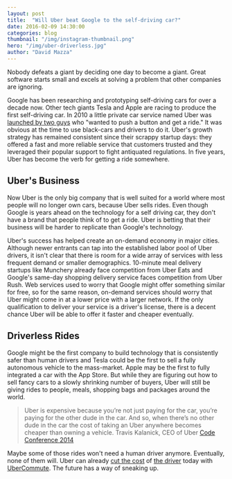 ```yaml
---
layout: post
title:  "Will Uber beat Google to the self-driving car?"
date: 2016-02-09 14:30:00
categories: blog
thumbnail: "/img/instagram-thumbnail.png"
hero: "/img/uber-driverless.jpg"
author: "David Mazza"
---
```


Nobody defeats a giant by deciding one day to become a giant. Great software starts small and excels at solving a problem that other companies are ignoring.

Google has been researching and prototyping self-driving cars for over a decade now. Other tech giants Tesla and Apple are racing to produce the first self-driving car. In 2010 a little private car service named Uber was [launched by two guys](https://newsroom.uber.com/5-years-travis-kalanick/) who "wanted to push a button and get a ride." It was obvious at the time to use black-cars and drivers to do it. Uber's growth strategy has remained consistent since their scrappy startup days: they offered a fast and more reliable service that customers trusted and they leveraged their popular support to fight antiquated regulations. In five years, Uber has become the verb for getting a ride somewhere.

## Uber's Business

Now Uber is the only big company that is well suited for a world where most people will no longer own cars, because Uber sells rides. Even though Google is years ahead on the technology for a self driving car, they don't have a brand that people think of to get a ride. Uber is betting that their business will be harder to replicate than Google's technology.

Uber's success has helped create an on-demand economy in major cities. Although newer entrants can tap into the established labor pool of Uber drivers, it isn't clear that there is room for a wide array of services with less frequent demand or smaller demographics. 10-minute meal delivery startups like Munchery already face competition from Uber Eats and Google's same-day shopping delivery service faces competition from Uber Rush. Web services used to worry that Google might offer something similar for free, so for the same reason, on-demand services should worry that Uber might come in at a lower price with a larger network. If the only qualification to deliver your service is a driver's license, there is a decent chance Uber will be able to offer it faster and cheaper eventually.

## Driverless Rides

Google might be the first company to build technology that is consistently safer than human drivers and Tesla could be the first to sell a fully autonomous vehicle to the mass-market. Apple may be the first to fully integrated a car with the App Store. But while they are figuring out how to sell fancy cars to a slowly shrinking number of buyers, Uber will still be giving rides to people, meals, shopping bags and packages around the world.

> Uber is expensive because you’re not just paying for the car, you’re paying for the other dude in the car. And so, when there’s no other dude in the car the cost of taking an Uber anywhere becomes cheaper than owning a vehicle.
> Travis Kalanick, CEO of Uber
> [Code Conference 2014](http://recode.net/2014/06/08/the-17-billion-man-full-code-conference-video-of-ubers-travis-kalanick/)

Maybe some of those rides won't need a human driver anymore. Eventually, none of them will. Uber can already [cut the cost](https://stratechery.com/2015/uber-2-0-human-self-driving-cars/) of [the driver](http://techcrunch.com/2015/09/22/uber-is-testing-ubercommute-a-new-carpooling-service-in-china/) today with [UberCommute](https://newsroom.uber.com/ubercommute/). The future has a way of sneaking up.
